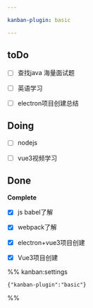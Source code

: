 ```yaml
---

kanban-plugin: basic

---
```


## toDo

- [ ] 查找java 海量面试题
- [ ] 英语学习
- [ ] electron项目创建总结


## Doing

- [ ] nodejs
- [ ] vue3视频学习


## Done

**Complete**
- [x] js babel了解
- [x] webpack了解
- [x] electron+vue3项目创建
- [x] Vue3项目创建




%% kanban:settings
```
{"kanban-plugin":"basic"}
```
%%